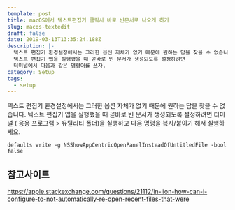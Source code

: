 ```yaml
---
template: post
title: macOS에서 텍스트편집기 클릭시 바로 빈문서로 나오게 하기
slug: macos-textedit
draft: false
date: 2019-03-13T13:35:24.188Z
description: |-
  텍스트 편집기 환경설정에서는 그러한 옵션 자체가 없기 때문에 원하는 답을 찾을 수 없습니다. 
  텍스트 편집기 앱을 실행했을 때 곧바로 빈 문서가 생성되도록 설정하려면
  터미널에서 다음과 같은 명령어를 쓰자.
category: Setup
tags:
  - setup
---
```

텍스트 편집기 환경설정에서는 그러한 옵션 자체가 없기 때문에 원하는 답을 찾을 수 없습니다. 텍스트 편집기 앱을 실행했을 때 곧바로 빈 문서가 생성되도록 설정하려면 터미널 ( 응용 프로그램 > 유틸리티  폴더)을 실행하고 다음 명령을 복사/붙이기 해서 실행하세요.

```
defaults write -g NSShowAppCentricOpenPanelInsteadOfUntitledFile -bool false
```

## 참고사이트
<https://apple.stackexchange.com/questions/21112/in-lion-how-can-i-configure-to-not-automatically-re-open-recent-files-that-were>

